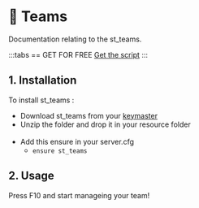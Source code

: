 # 🤝 Teams
Documentation relating to the st_teams.

:::tabs
== GET FOR FREE
[Get the script](https://shop.stausi.com/package/6528185)
:::

## 1. Installation
To install st_teams :

- Download st_teams from your [keymaster](https://keymaster.fivem.net/asset-grants?search=teams)
- Unzip the folder and drop it in your resource folder <br><br>
- Add this ensure in your server.cfg
  - `ensure st_teams`

## 2. Usage
Press F10 and start manageing your team!
